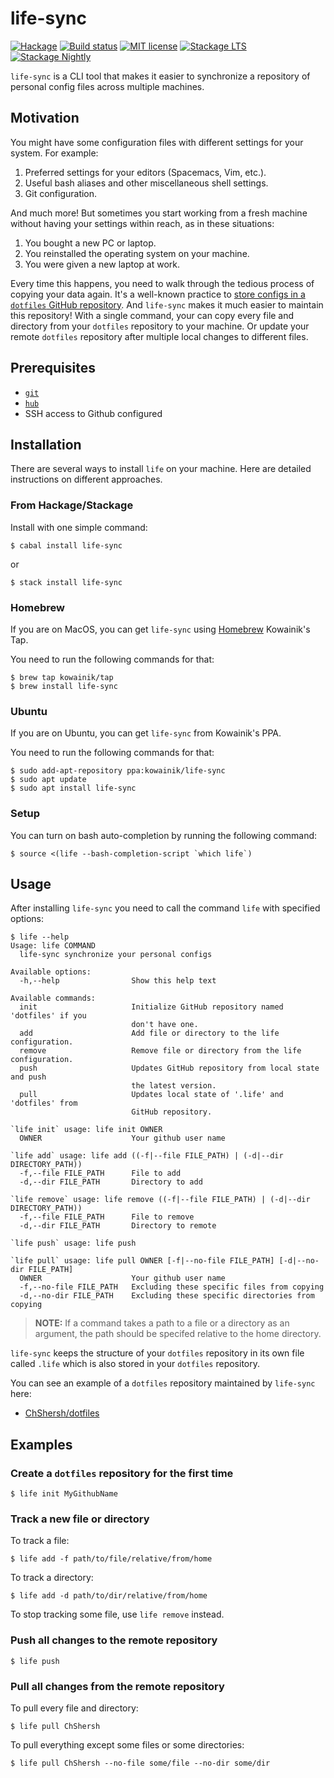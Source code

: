 # life-sync

[![Hackage](https://img.shields.io/hackage/v/life-sync.svg)](https://hackage.haskell.org/package/life-sync)
[![Build status](https://secure.travis-ci.org/kowainik/life-sync.svg)](https://travis-ci.org/kowainik/life-sync)
[![MIT license](https://img.shields.io/badge/license-MIT-blue.svg)](https://github.com/kowainik/life-sync/blob/master/LICENSE)
[![Stackage LTS](http://stackage.org/package/life-sync/badge/lts)](http://stackage.org/lts/package/life-sync)
[![Stackage Nightly](http://stackage.org/package/life-sync/badge/nightly)](http://stackage.org/nightly/package/life-sync)

`life-sync` is a CLI tool that makes it easier to synchronize a repository of
personal config files across multiple machines.

## Motivation

You might have some configuration files with different settings for your system.
For example:

1. Preferred settings for your editors (Spacemacs, Vim, etc.).
2. Useful bash aliases and other miscellaneous shell settings.
3. Git configuration.

And much more! But sometimes you start working from a fresh machine without
having your settings within reach, as in these situations:

1. You bought a new PC or laptop.
2. You reinstalled the operating system on your machine.
3. You were given a new laptop at work.

Every time this happens, you need to walk through the tedious process of copying
your data again. It's a well-known practice to
[store configs in a `dotfiles` GitHub repository](https://dotfiles.github.io/).
And `life-sync` makes it much easier to maintain this repository! With a single
command, your can copy every file and directory from your `dotfiles` repository to
your machine. Or update your remote `dotfiles` repository after multiple local
changes to different files.

## Prerequisites

* [`git`](https://git-scm.com)
* [`hub`](https://github.com/github/hub)
* SSH access to Github configured

## Installation

There are several ways to install `life` on your machine.
Here are detailed instructions on different approaches.

### From Hackage/Stackage

Install with one simple command:

```shell
$ cabal install life-sync
```

or

```shell
$ stack install life-sync
```

### Homebrew

If you are on MacOS, you can get `life-sync` using
[Homebrew](https://brew.sh/) Kowainik's Tap.

You need to run the following commands for that:

```shell
$ brew tap kowainik/tap
$ brew install life-sync
```

### Ubuntu

If you are on Ubuntu, you can get `life-sync` from Kowainik's PPA.

You need to run the following commands for that:

```shell
$ sudo add-apt-repository ppa:kowainik/life-sync
$ sudo apt update
$ sudo apt install life-sync
```

### Setup

You can turn on bash auto-completion by running the following command:

```
$ source <(life --bash-completion-script `which life`)
```

## Usage

After installing `life-sync` you need to call the command `life` with specified options:

```
$ life --help
Usage: life COMMAND
  life-sync synchronize your personal configs

Available options:
  -h,--help                Show this help text

Available commands:
  init                     Initialize GitHub repository named 'dotfiles' if you
                           don't have one.
  add                      Add file or directory to the life configuration.
  remove                   Remove file or directory from the life configuration.
  push                     Updates GitHub repository from local state and push
                           the latest version.
  pull                     Updates local state of '.life' and 'dotfiles' from
                           GitHub repository.

`life init` usage: life init OWNER
  OWNER                    Your github user name

`life add` usage: life add ((-f|--file FILE_PATH) | (-d|--dir DIRECTORY_PATH))
  -f,--file FILE_PATH      File to add
  -d,--dir FILE_PATH       Directory to add

`life remove` usage: life remove ((-f|--file FILE_PATH) | (-d|--dir DIRECTORY_PATH))
  -f,--file FILE_PATH      File to remove
  -d,--dir FILE_PATH       Directory to remote

`life push` usage: life push

`life pull` usage: life pull OWNER [-f|--no-file FILE_PATH] [-d|--no-dir FILE_PATH]
  OWNER                    Your github user name
  -f,--no-file FILE_PATH   Excluding these specific files from copying
  -d,--no-dir FILE_PATH    Excluding these specific directories from copying

```

> **NOTE:** If a command takes a path to a file or a directory as an
> argument, the path should be specifed relative to the home directory.

`life-sync` keeps the structure of your `dotfiles` repository in its own file
called `.life` which is also stored in your `dotfiles` repository.

You can see an example of a `dotfiles` repository maintained by `life-sync` here:

* [ChShersh/dotfiles](https://github.com/ChShersh/dotfiles)

## Examples

### Create a `dotfiles` repository for the first time

```
$ life init MyGithubName
```

### Track a new file or directory

To track a file:

```
$ life add -f path/to/file/relative/from/home
```

To track a directory:

```
$ life add -d path/to/dir/relative/from/home
```

To stop tracking some file, use `life remove` instead.

### Push all changes to the remote repository

```
$ life push
```

### Pull all changes from the remote repository

To pull every file and directory:

```
$ life pull ChShersh
```

To pull everything except some files or some directories:

```
$ life pull ChShersh --no-file some/file --no-dir some/dir
```
